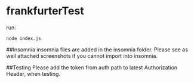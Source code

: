 # frankfurterTest

run:
```
node index.js
```

##Insomnia
insomnia files are added in the insomnia folder.
Please see as well attached screenshots if you cannot import into insomnia.


##Testing
Please add the token from auth path to latest Authorization Header, when testing.
